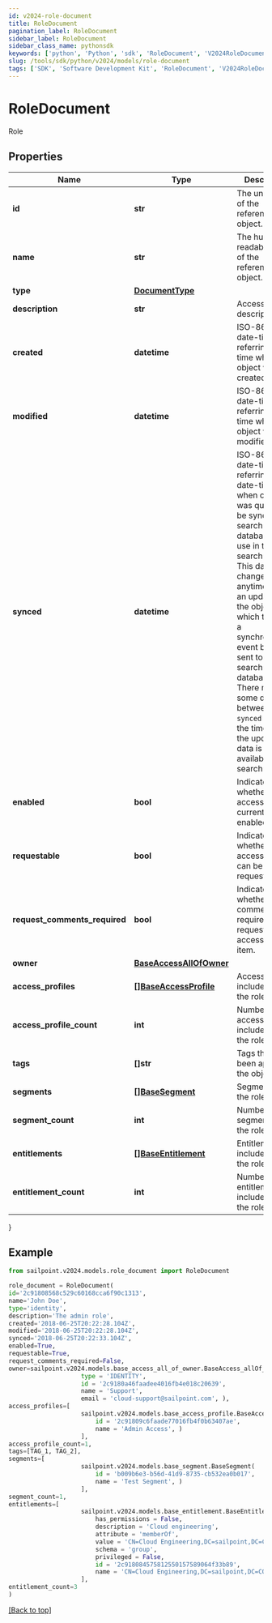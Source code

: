 ```yaml
---
id: v2024-role-document
title: RoleDocument
pagination_label: RoleDocument
sidebar_label: RoleDocument
sidebar_class_name: pythonsdk
keywords: ['python', 'Python', 'sdk', 'RoleDocument', 'V2024RoleDocument'] 
slug: /tools/sdk/python/v2024/models/role-document
tags: ['SDK', 'Software Development Kit', 'RoleDocument', 'V2024RoleDocument']
---
```


# RoleDocument

Role

## Properties

Name | Type | Description | Notes
------------ | ------------- | ------------- | -------------
**id** | **str** | The unique ID of the referenced object. | [required]
**name** | **str** | The human readable name of the referenced object. | [required]
**type** | [**DocumentType**](document-type) |  | [required]
**description** | **str** | Access item's description. | [optional] 
**created** | **datetime** | ISO-8601 date-time referring to the time when the object was created. | [optional] 
**modified** | **datetime** | ISO-8601 date-time referring to the time when the object was last modified. | [optional] 
**synced** | **datetime** | ISO-8601 date-time referring to the date-time when object was queued to be synced into search database for use in the search API.   This date-time changes anytime there is an update to the object, which triggers a synchronization event being sent to the search database.  There may be some delay between the `synced` time and the time when the updated data is actually available in the search API.  | [optional] 
**enabled** | **bool** | Indicates whether the access item is currently enabled. | [optional] [default to False]
**requestable** | **bool** | Indicates whether the access item can be requested. | [optional] [default to True]
**request_comments_required** | **bool** | Indicates whether comments are required for requests to access the item. | [optional] [default to False]
**owner** | [**BaseAccessAllOfOwner**](base-access-all-of-owner) |  | [optional] 
**access_profiles** | [**[]BaseAccessProfile**](base-access-profile) | Access profiles included with the role. | [optional] 
**access_profile_count** | **int** | Number of access profiles included with the role. | [optional] 
**tags** | **[]str** | Tags that have been applied to the object. | [optional] 
**segments** | [**[]BaseSegment**](base-segment) | Segments with the role. | [optional] 
**segment_count** | **int** | Number of segments with the role. | [optional] 
**entitlements** | [**[]BaseEntitlement**](base-entitlement) | Entitlements included with the role. | [optional] 
**entitlement_count** | **int** | Number of entitlements included with the role. | [optional] 
}

## Example

```python
from sailpoint.v2024.models.role_document import RoleDocument

role_document = RoleDocument(
id='2c91808568c529c60168cca6f90c1313',
name='John Doe',
type='identity',
description='The admin role',
created='2018-06-25T20:22:28.104Z',
modified='2018-06-25T20:22:28.104Z',
synced='2018-06-25T20:22:33.104Z',
enabled=True,
requestable=True,
request_comments_required=False,
owner=sailpoint.v2024.models.base_access_all_of_owner.BaseAccess_allOf_owner(
                    type = 'IDENTITY', 
                    id = '2c9180a46faadee4016fb4e018c20639', 
                    name = 'Support', 
                    email = 'cloud-support@sailpoint.com', ),
access_profiles=[
                    sailpoint.v2024.models.base_access_profile.BaseAccessProfile(
                        id = '2c91809c6faade77016fb4f0b63407ae', 
                        name = 'Admin Access', )
                    ],
access_profile_count=1,
tags=[TAG_1, TAG_2],
segments=[
                    sailpoint.v2024.models.base_segment.BaseSegment(
                        id = 'b009b6e3-b56d-41d9-8735-cb532ea0b017', 
                        name = 'Test Segment', )
                    ],
segment_count=1,
entitlements=[
                    sailpoint.v2024.models.base_entitlement.BaseEntitlement(
                        has_permissions = False, 
                        description = 'Cloud engineering', 
                        attribute = 'memberOf', 
                        value = 'CN=Cloud Engineering,DC=sailpoint,DC=COM', 
                        schema = 'group', 
                        privileged = False, 
                        id = '2c918084575812550157589064f33b89', 
                        name = 'CN=Cloud Engineering,DC=sailpoint,DC=COM', )
                    ],
entitlement_count=3
)

```
[[Back to top]](#) 


